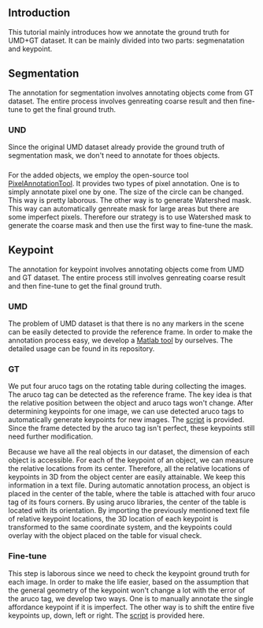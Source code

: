 ## Introduction
This tutorial mainly introduces how we annotate the ground truth for UMD+GT dataset. It can be mainly divided into two parts: segmenatation and keypoint. 

## Segmentation
The annotation for segmentation involves annotating objects come from GT dataset. The entire process involves genreating coarse result and then fine-tune to 
get the final ground truth.

### UND
Since the original UMD dataset already provide the ground truth of segmentation mask, we don't need to annotate for thoes objects. 

###
For the added objects, we employ the open-source tool [PixelAnnotationTool](https://github.com/abreheret/PixelAnnotationTool). It provides two types of pixel annotation. One is to simply 
annotate pixel one by one. The size of the circle can be changed. This way is pretty laborous. The other way is to generate Watershed mask. This way can automatically
genreate mask for large areas but there are some imperfect pixels. Therefore our strategy is to use Watershed mask to generate the coarse mask and then use the first way 
to fine-tune the mask.

## Keypoint 
The annotation for keypoint involves annotating objects come from UMD and GT dataset. The entire process still involves genreating coarse result and then fine-tune to 
get the final ground truth.

### UMD 
The problem of UMD dataset is that there is no any markers in the scene can be easily detected to provide the reference frame. 
In order to make the annotation process easy, we develop a [Matlab tool](https://github.com/fujenchu/UMD_affordanceKP_toolbox) by ourselves. The detailed usage 
can be found in its repository.

### GT
We put four aruco tags on the rotating table during collecting the images. The aruco tag can be detected as the reference frame. The key idea is that the relative
position between the object and aruco tags won't change. After determining keypoints for one image, we can use detected aruco tags to automatically generate keypoints
for new images. The [script]() is provided. Since the frame detected by the aruco tag isn't perfect, these keypoints still need further modification.

Because we have all the real objects in our dataset, the dimension of each object is accessible. For each of the keypoint of an object, we can measure the relative locations from its center. Therefore, all the relative locations of keypoints in 3D from the object center are easily attainable. We keep this information in a text file. During automatic annotation process, an object is placed in the center of the table, where the table is attached with four aruco tag of its fours corners. By using aruco libraries, the center of the table is located with its orientation. By importing the previously mentioned text file of relative keypoint locations, the 3D location of each keypoint is transformed to the same coordinate system, and the keypoints could overlay with the object placed on the table for visual check.    


### Fine-tune
This step is laborous since we need to check the keypoint ground truth for each image. In order to make the life easier, based on the assumption that the general geometry
of the keypoint won't change a lot with the error of the aruco tag, we develop two ways. One is to manually annotate the single affordance keypoint if it is imperfect. 
The other way is to shift the entire five keypoints up, down, left or right. The [script](https://github.com/ivalab/AffKpNet/blob/master/utils/annotation_kp_finetune.py) is provided here.
